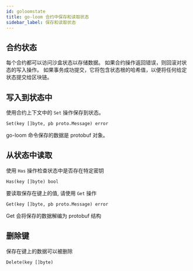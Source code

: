 ```yaml
---
id: goloomstate
title: go-loom 合约中保存和读取状态
sidebar_label: 保存和读取状态
---
```

## 合约状态

每个合约都可以访问沙盒状态以存储数据。 如果合约操作返回错误，则回滚对状态的写入操作。 如果事务成功提交，它将包含状态根的哈希值，以便将任何给定状态提交给区块链。

## 写入到状态中

使用合约上下文中的 `Set` 操作保存到状态。

    Set(key []byte, pb proto.Message) error
    

go-loom 命令保存的数据是 protobuf 对象。

## 从状态中读取

使用 `Has` 操作检查状态中是否存在特定密钥

    Has(key []byte) bool
    

要读取保存在键上的值, 请使用 `Get` 操作

    Get(key []byte, pb proto.Message) error
    

Get 会将保存的数据解编为 protobuf 结构

## 删除键

保存在键上的数据可以被删除

    Delete(key []byte)